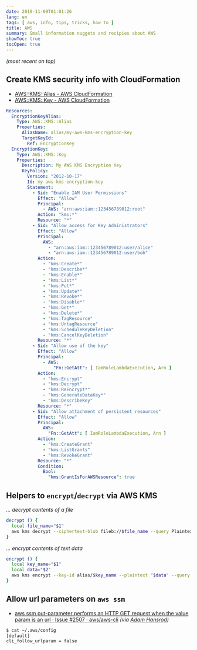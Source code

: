 ```yaml
---
date: 2019-11-09T01:01:26
lang: en
tags: [ aws, info, tips, tricks, how to ]
title: AWS
summary: Small information nuggets and recipies about AWS
showToc: true
tocOpen: true
---
```


*(most recent on top)*

## Create KMS security info with CloudFormation

* [AWS::KMS::Alias - AWS CloudFormation](https://docs.aws.amazon.com/AWSCloudFormation/latest/UserGuide/aws-resource-kms-alias.html)
* [AWS::KMS::Key - AWS CloudFormation](https://docs.aws.amazon.com/AWSCloudFormation/latest/UserGuide/aws-resource-kms-key.html)

```yaml
Resources:
  EncryptionKeyAlias:
    Type: AWS::KMS::Alias
    Properties:
      AliasName: alias/my-aws-kms-encryption-key
      TargetKeyId:
        Ref: EncryptionKey
  EncryptionKey:
    Type: AWS::KMS::Key
    Properties:
      Description: My AWS KMS Encryption Key
      KeyPolicy:
        Version: "2012-10-17"
        Id: my-aws-kms-encryption-key
        Statement:
          - Sid: "Enable IAM User Permissions"
            Effect: "Allow"
            Principal:
              - AWS: "arn:aws:iam::123456789012:root"
            Action: "kms:*"
            Resource: "*"
          - Sid: "Allow access for Key Administrators"
            Effect: "Allow"
            Principal:
              AWS:
                - "arn:aws:iam::123456789012:user/alice"
                - "arn:aws:iam::123456789012:user/bob"
            Action:
              - "kms:Create*"
              - "kms:Describe*"
              - "kms:Enable*"
              - "kms:List*"
              - "kms:Put*"
              - "kms:Update*"
              - "kms:Revoke*"
              - "kms:Disable*"
              - "kms:Get*"
              - "kms:Delete*"
              - "kms:TagResource"
              - "kms:UntagResource"
              - "kms:ScheduleKeyDeletion"
              - "kms:CancelKeyDeletion"
            Resource: "*"
          - Sid: "Allow use of the key"
            Effect: "Allow"
            Principal:
              - AWS:
                  "Fn::GetAtt": [ IamRoleLambdaExecution, Arn ]
            Action:
              - "kms:Encrypt"
              - "kms:Decrypt"
              - "kms:ReEncrypt*"
              - "kms:GenerateDataKey*"
              - "kms:DescribeKey"
            Resource: "*"
          - Sid: "Allow attachment of persistent resources"
            Effect: "Allow"
            Principal:
              AWS:
                "Fn::GetAtt": [ IamRoleLambdaExecution, Arn ]
            Action:
              - "kms:CreateGrant"
              - "kms:ListGrants"
              - "kms:RevokeGrant"
            Resource: "*"
            Condition:
              Bool:
                "kms:GrantIsForAWSResource": true
```

## Helpers to `encrypt`/`decrypt` via AWS KMS

*… decrypt contents of a file*

```bash
decrypt () {
  local file_name="$1"
  aws kms decrypt --ciphertext-blob fileb://$file_name --query Plaintext --output text | base64 --decode
}
```

*… encrypt contents of text data*

```bash
encrypt () {
  local key_name="$1"
  local data="$2"
  aws kms encrypt --key-id alias/$key_name --plaintext "$data" --query CiphertextBlob --output text | base64 --encode
}
```

## Allow url parameters on `aws ssm`

* [aws ssm put-parameter performs an HTTP GET request when the value param is an url · Issue #2507 · aws/aws-cli](https://github.com/aws/aws-cli/issues/2507) *(via [Adam Hansrod](https://equalexperts.slack.com/archives/C0KU4SA5N/p1550249921001800))*

```bash
$ cat ~/.aws/config
[default]
cli_follow_urlparam = false
```
